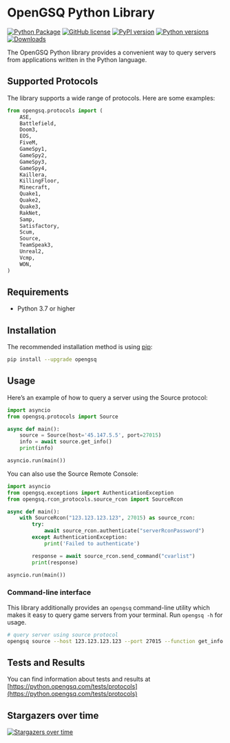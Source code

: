 # OpenGSQ Python Library

[![Python Package](https://github.com/opengsq/opengsq-python/actions/workflows/python-package.yml/badge.svg)](https://github.com/opengsq/opengsq-python/actions/workflows/python-package.yml)
[![GitHub license](https://img.shields.io/github/license/opengsq/opengsq-python)](https://github.com/opengsq/opengsq-python/blob/main/LICENSE)
[![PyPI version](https://img.shields.io/pypi/v/opengsq.svg)](https://pypi.org/project/opengsq/)
[![Python versions](https://img.shields.io/pypi/pyversions/opengsq.svg)](https://pypi.org/project/opengsq/)
[![Downloads](https://pepy.tech/badge/opengsq)](https://pepy.tech/project/opengsq)

The OpenGSQ Python library provides a convenient way to query servers
from applications written in the Python language.

## Supported Protocols

The library supports a wide range of protocols. Here are some examples:

```py
from opengsq.protocols import (
    ASE,
    Battlefield,
    Doom3,
    EOS,
    FiveM,
    GameSpy1,
    GameSpy2,
    GameSpy3,
    GameSpy4,
    Kaillera,
    KillingFloor,
    Minecraft,
    Quake1,
    Quake2,
    Quake3,
    RakNet,
    Samp,
    Satisfactory,
    Scum,
    Source,
    TeamSpeak3,
    Unreal2,
    Vcmp,
    WON,
)
```

## Requirements

- Python 3.7 or higher

## Installation

The recommended installation method is using [pip](http://pip-installer.org/):

```sh
pip install --upgrade opengsq
```

## Usage

Here’s an example of how to query a server using the Source protocol:

```py
import asyncio
from opengsq.protocols import Source

async def main():
    source = Source(host='45.147.5.5', port=27015)
    info = await source.get_info()
    print(info)

asyncio.run(main())
```

You can also use the Source Remote Console:

```py
import asyncio
from opengsq.exceptions import AuthenticationException
from opengsq.rcon_protocols.source_rcon import SourceRcon

async def main():
    with SourceRcon("123.123.123.123", 27015) as source_rcon:
        try:
            await source_rcon.authenticate("serverRconPassword")
        except AuthenticationException:
            print('Failed to authenticate')

        response = await source_rcon.send_command("cvarlist")
        print(response)

asyncio.run(main())
```

### Command-line interface

This library additionally provides an `opengsq` command-line utility
which makes it easy to query game servers from your terminal. Run
`opengsq -h` for usage.

```sh
# query server using source protocol
opengsq source --host 123.123.123.123 --port 27015 --function get_info
```

## Tests and Results

You can find information about tests and results at [https://python.opengsq.com/tests/protocols](https://python.opengsq.com/tests/protocols)

## Stargazers over time

[![Stargazers over time](https://starchart.cc/opengsq/opengsq-python.svg?variant=adaptive)](https://starchart.cc/opengsq/opengsq-python)
